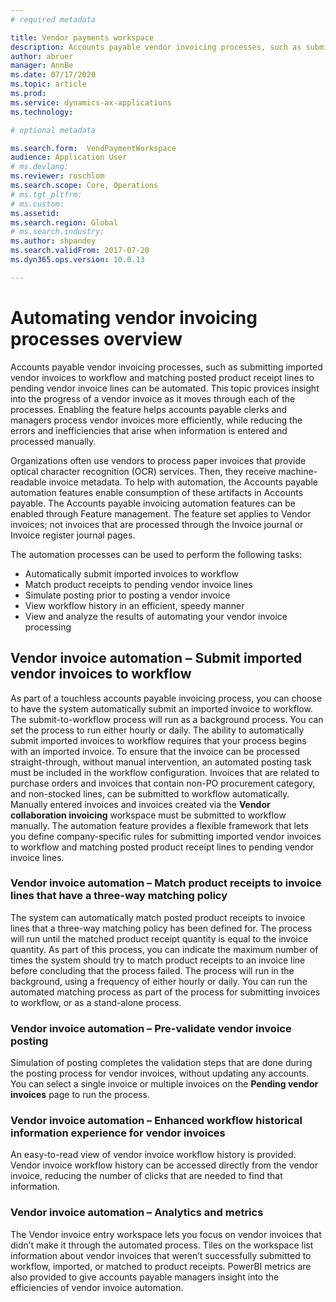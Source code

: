```yaml
---
# required metadata

title: Vendor payments workspace
description: Accounts payable vendor invoicing processes, such as submitting imported vendor invoices to workflow and matching posted product receipt lines to pending vendor invoice lines can be automated. 
author: abruer
manager: AnnBe
ms.date: 07/17/2020
ms.topic: article
ms.prod: 
ms.service: dynamics-ax-applications
ms.technology: 

# optional metadata

ms.search.form:  VendPaymentWorkspace
audience: Application User
# ms.devlang: 
ms.reviewer: roschlom
ms.search.scope: Core, Operations
# ms.tgt_pltfrm: 
# ms.custom: 
ms.assetid: 
ms.search.region: Global
# ms.search.industry: 
ms.author: shpandey
ms.search.validFrom: 2017-07-20
ms.dyn365.ops.version: 10.0.13

---
```


# Automating vendor invoicing processes overview

Accounts payable vendor invoicing processes, such as submitting imported vendor invoices to workflow and matching posted product receipt lines to pending vendor invoice lines can be automated. This topic provices insight into the progress of a vendor invoice as it moves through each of the processes. Enabling the feature helps accounts payable clerks and managers process vendor invoices more efficiently, while reducing the errors and inefficiencies that arise when information is entered and processed manually. 

Organizations often use vendors to process paper invoices that provide optical character recognition (OCR) services. Then, they receive machine-readable invoice metadata. To help with automation, the Accounts payable automation features enable consumption of these artifacts in Accounts payable. The Accounts payable invoicing automation features can be enabled through Feature management. The feature set applies to Vendor invoices; not invoices that are processed through the Invoice journal or Invoice register journal pages.

The automation processes can be used to perform the following tasks:

- Automatically submit imported invoices to workflow
- Match product receipts to pending vendor invoice lines
- Simulate posting prior to posting a vendor invoice
- View workflow history in an efficient, speedy manner
- View and analyze the results of automating your vendor invoice processing

## Vendor invoice automation – Submit imported vendor invoices to workflow

As part of a touchless accounts payable invoicing process, you can choose to have the system automatically submit an imported invoice to workflow. The submit-to-workflow process will run as a background process. You can set the process to run either hourly or daily. The ability to automatically submit imported invoices to workflow requires that your process begins with an imported invoice. To ensure that the invoice can be processed straight-through, without manual intervention, an automated posting task must be included in the workflow configuration. Invoices that are related to purchase orders and invoices that contain non-PO procurement category, and non-stocked lines, can be submitted to workflow automatically. Manually entered invoices and invoices created via the **Vendor collaboration invoicing** workspace must be submitted to workflow manually.
The automation feature provides a flexible framework that lets you define company-specific rules for submitting imported vendor invoices to workflow and matching posted product receipt lines to pending vendor invoice lines.

### Vendor invoice automation – Match product receipts to invoice lines that have a three-way matching policy
The system can automatically match posted product receipts to invoice lines that a three-way matching policy has been defined for. The process will run until the matched product receipt quantity is equal to the invoice quantity.  As part of this process, you can indicate the maximum number of times the system should try to match product receipts to an invoice line before concluding that the process failed. The process will run in the background, using a frequency of either hourly or daily. You can run the automated matching process as part of the process for submitting invoices to workflow, or as a stand-alone process.

### Vendor invoice automation – Pre-validate vendor invoice posting
Simulation of posting completes the validation steps that are done during the posting process for vendor invoices, without updating any accounts. You can select a single invoice or multiple invoices on the **Pending vendor invoices** page to run the process.  

### Vendor invoice automation – Enhanced workflow historical information experience for vendor invoices
An easy-to-read view of vendor invoice workflow history is provided. Vendor invoice workflow history can be accessed directly from the vendor invoice, reducing the number of clicks that are needed to find that information. 

### Vendor invoice automation – Analytics and metrics
The Vendor invoice entry workspace lets you focus on vendor invoices that didn’t make it through the automated process. Tiles on the workspace list information about vendor invoices that weren’t successfully submitted to workflow, imported, or matched to product receipts. PowerBI metrics are also provided to give accounts payable managers insight into the efficiencies of vendor invoice automation. 
